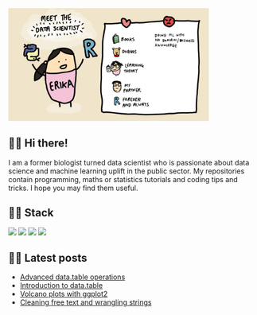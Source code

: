 <img src="./meet_erika.jpg" width="80%" height="80%">  
<br>  

## :woman_technologist: Hi there!
I am a former biologist turned data scientist who is passionate about data science and machine learning uplift in the public sector. My repositories contain programming, maths or statistics tutorials and coding tips and tricks. I hope you may find them useful.  

## :woman_technologist: Stack
![](https://img.shields.io/badge/Language-R-blue) ![](https://img.shields.io/badge/Language-Python-blue) ![](https://img.shields.io/badge/Theory-Statistics-orange) ![](https://img.shields.io/badge/Theory-Mathematics-orange)
## :woman_technologist: Latest posts  
<!-- BLOG-POST-LIST:START -->
- [Advanced data.table operations](https://erikaduan.github.io/posts/2021-02-16-data-table-part-2)
- [Introduction to data.table](https://erikaduan.github.io/posts/2021-01-30-data-table-part-1)
- [Volcano plots with ggplot2](https://erikaduan.github.io/posts/2021-01-02-volcano-plots-with-ggplot2)
- [Cleaning free text and wrangling strings](https://erikaduan.github.io/posts/2020-12-31-cleaning-free-text-and-wrangling-strings)
<!-- BLOG-POST-LIST:END -->